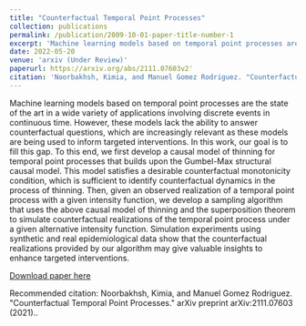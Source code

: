 ```yaml
---
title: "Counterfactual Temporal Point Processes"
collection: publications
permalink: /publication/2009-10-01-paper-title-number-1
excerpt: 'Machine learning models based on temporal point processes are the state of the art in a wide variety of applications involving discrete events in continuous time. However, these models lack the ability to answer counterfactual questions, which are increasingly relevant as these models are being used to inform targeted interventions. In this work, our goal is to fill this gap. To this end, we first develop a causal model of thinning for temporal point processes that builds upon the Gumbel-Max structural causal model. This model satisfies a desirable counterfactual monotonicity condition, which is sufficient to identify counterfactual dynamics in the process of thinning. Then, given an observed realization of a temporal point process with a given intensity function, we develop a sampling algorithm that uses the above causal model of thinning and the superposition theorem to simulate counterfactual realizations of the temporal point process under a given alternative intensity function. Simulation experiments using synthetic and real epidemiological data show that the counterfactual realizations provided by our algorithm may give valuable insights to enhance targeted interventions.'
date: 2022-05-20
venue: 'arxiv (Under Review)'
paperurl: https://arxiv.org/abs/2111.07603v2'
citation: 'Noorbakhsh, Kimia, and Manuel Gomez Rodriguez. "Counterfactual Temporal Point Processes." arXiv preprint arXiv:2111.07603 (2021).'
---
```

Machine learning models based on temporal point processes are the state of the art in a wide variety of applications involving discrete events in continuous time. However, these models lack the ability to answer counterfactual questions, which are increasingly relevant as these models are being used to inform targeted interventions. In this work, our goal is to fill this gap. To this end, we first develop a causal model of thinning for temporal point processes that builds upon the Gumbel-Max structural causal model. This model satisfies a desirable counterfactual monotonicity condition, which is sufficient to identify counterfactual dynamics in the process of thinning. Then, given an observed realization of a temporal point process with a given intensity function, we develop a sampling algorithm that uses the above causal model of thinning and the superposition theorem to simulate counterfactual realizations of the temporal point process under a given alternative intensity function. Simulation experiments using synthetic and real epidemiological data show that the counterfactual realizations provided by our algorithm may give valuable insights to enhance targeted interventions.

[Download paper here](https://arxiv.org/abs/2111.07603v2)

Recommended citation: Noorbakhsh, Kimia, and Manuel Gomez Rodriguez. "Counterfactual Temporal Point Processes." arXiv preprint arXiv:2111.07603 (2021)..